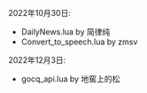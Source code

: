 2022年10月30日:
  - DailyNews.lua by 简律纯
  - Convert_to_speech.lua by zmsv

2022年12月3日:
  - gocq_api.lua by 地窖上的松
